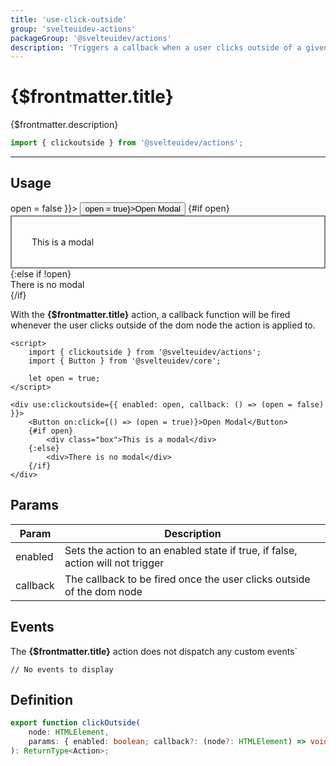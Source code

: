 ```yaml
---
title: 'use-click-outside'
group: 'svelteuidev-actions'
packageGroup: '@svelteuidev/actions'
description: 'Triggers a callback when a user clicks outside of a given element'
---
```


<script lang='ts'>
    import {Button} from '@svelteuidev/core'
    import {clickoutside} from '@svelteuidev/actions'
    import Preview from '$lib/components/DocsHelpers/Preview.svelte'

    let open = true;
</script>

# {$frontmatter.title}

{$frontmatter.description}

```ts
import { clickoutside } from '@svelteuidev/actions';
```

<hr>
<!-- Top Section -->

## Usage

<Preview>
    <div use:clickoutside={{ enabled: open, callback: () => open = false }}>
        <Button on:click={() => open = true}>Open Modal</Button>
        {#if open}
        <div style="border: 2px solid gray; padding: 2rem;">
            This is a modal
        </div>
        {:else if !open}
        <div>
            There is no modal
        </div>
        {/if}
    </div>
</Preview>

With the **{$frontmatter.title}** action, a callback function will be fired whenever the user clicks outside of the dom node the action is applied to.

```svelte|copy
<script>
	import { clickoutside } from '@svelteuidev/actions';
	import { Button } from '@svelteuidev/core';

	let open = true;
</script>

<div use:clickoutside={{ enabled: open, callback: () => (open = false) }}>
	<Button on:click={() => (open = true)}>Open Modal</Button>
	{#if open}
		<div class="box">This is a modal</div>
	{:else}
		<div>There is no modal</div>
	{/if}
</div>
```

## Params

| Param    | Description                                                                    |
| -------- | ------------------------------------------------------------------------------ |
| enabled  | Sets the action to an enabled state if true, if false, action will not trigger |
| callback | The callback to be fired once the user clicks outside of the dom node          |

## Events

The **{$frontmatter.title}** action does not dispatch any custom events`

```tsx
// No events to display
```

## Definition

```ts
export function clickOutside(
	node: HTMLElement,
	params: { enabled: boolean; callback?: (node?: HTMLElement) => void }
): ReturnType<Action>;
```
